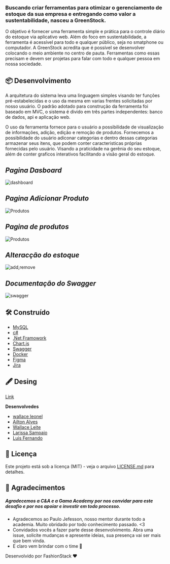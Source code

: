 
### Buscando criar ferramentas para otimizar o gerenciamento de estoque da sua empresa e entregando como valor a sustentabilidade, nasceu a GreenStock.


<p> 
 O objetivo é fornecer uma ferramenta simple e prática para o controle diário do estoque via aplicativo web.  Além do foco em sustentabilidade, a ferramenta é acessível para todo e qualquer público, seja no smatphone ou computador. A GreenStock acredita que é possível se desenvolver colocando o meio ambiente no centro de pauta. Ferramentas como essas precisam e devem ser projetas para falar com todo e qualquer pessoa em  nossa sociedade.
</p>

## 📦 Desenvolvimento
<p>
 A arquitetura do sistema leva uma linguagem simples visando ter funções pré-estabelecidas e o uso da mesma em varias frentes solicitadas por nosso usuário. O padrão adotado para construção da ferramenta foi baseado em MVC, o sistema é divido em três partes independentes: banco de dados, api e aplicação web.
</p>

<p>

 O uso da ferramenta fornece para o usuário a possibilidade de visualização de informações, adição, edição e remoção de produtos. Fornecemos a possibilidade do usuário adiconar categorias e dentro dessas categorias armazenar seus itens, que podem conter caracteristicas próprias fornecidas pelo usuário. Visando a praticidade na gerênia do seu estoque, além de conter graficos interativos facilitando a visão geral do estoque.

</p>



 ## _Pagina Dasboard_
 
 ![dashboard](https://user-images.githubusercontent.com/69112012/140243830-39fa6125-5a7f-496f-983c-928b0ccb7466.gif)

## _Pagina Adicionar Produto_

![Produtos](https://user-images.githubusercontent.com/69112012/140243806-9355f6e9-755d-45a4-8b32-86e07ccdfe08.gif)

## _Pagina de produtos_

![Produtos](https://user-images.githubusercontent.com/69112012/140243860-a2402622-24c1-49b7-bae1-e775faaa170e.gif)


## _Alteracção do estoque_

![add,remove](https://user-images.githubusercontent.com/69112012/140243794-c458da1d-674d-4703-9fa0-83b0a2a84cb2.gif)



## _Documentação do Swagger_ 
![swagger](https://user-images.githubusercontent.com/69112012/140246391-82ede0a4-9f1b-469b-b78c-3454c3139431.gif)

## 🛠️ Construído 

- [MySQL](https://dev.mysql.com/doc/relnotes/mysql/8.0/en/news-8-0-21.html)
- [c#](https://docs.microsoft.com/pt-br/dotnet/csharp/)
- [.Net Framowork](https://docs.microsoft.com/pt-br/dotnet/)
- [Chart.js](https://www.chartjs.org/)
- [Swagger](https://swagger.io/)
- [Docker](https://docs.docker.com/)
- [Figma](https://help.figma.com/hc/en-us)
- [Jira](https://confluence.atlassian.com/jira/jira-documentation-1556.html)

## 🖋️ Desing 

[Link](https://www.figma.com/file/OpxHd2XGnacOnmk2zTHB1A/Untitled-(Copy)-(Copy)?node-id=0%3A1) 
 
 **Desenvolvedes** 

-    [wallace leonel](https://github.com/wallaceleonel)
-    [Ailton Alves](https://github.com/aailton)
-    [Wallace Leite ](https://github.com/wallacejerry)
-    [Larissa Sampaio](https://github.com/LarissaSampaio)
-    [Luis Fernando ](https://github.com/Luinando7)
  


## 📄 Licença

Este projeto está sob a licença (MIT) - veja o arquivo [LICENSE.md](https://github.com/usuario/projeto/licenca) para detalhes.

## 🎁 Agradecimentos 


##### Agradecemos a C&A e a Gama Academy por nos convidar para este desafio e por nos apoiar e investir em todo processo. 

* Agradecemos ao Paulo Jefesson, nosso mentor durante todo a academia. Muito obridado por todo conhecimento passado. <3
* Convidados vocês a fazer parte desse desenvolvimento. Abra uma issue, solicite mudanças e apresente ideias, sua presença vai ser mais que bem vinda. 
* E claro vem brindar com o time 🍺 




Desenvolvido por FashionStack ❤️ 


